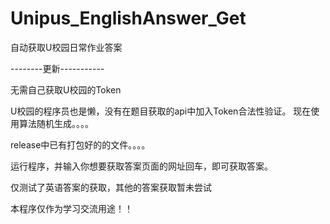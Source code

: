 # Unipus_EnglishAnswer_Get
自动获取U校园日常作业答案

--------更新-----------

无需自己获取U校园的Token

U校园的程序员也是懒，没有在题目获取的api中加入Token合法性验证。
现在使用算法随机生成。。。。

release中已有打包好的的文件。。。。

运行程序，并输入你想要获取答案页面的网址回车，即可获取答案。

仅测试了英语答案的获取，其他的答案获取暂未尝试

本程序仅作为学习交流用途！！


